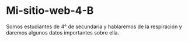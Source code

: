 # Mi-sitio-web-4-B
Somos estudiantes de 4° de secundaria y hablaremos de la respiración y daremos algunos datos importantes sobre ella. 
